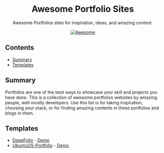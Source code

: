 <h1 align="center">Awesome Portfolio Sites</h1>
<p align="center">
  Awesome Portfolios sites for inspiration, ideas, and amazing content.
</p>
<p align="center">
  <a href="https://github.com/sindresorhus/awesome">
    <img alt="Awesome" src="https://cdn.rawgit.com/sindresorhus/awesome/d7305f38d29fed78fa85652e3a63e154dd8e8829/media/badge.svg">
  </a>
</p>

## Contents

- [Summary](##summary)
- [Templates](##Templates)

## Summary
Portfolios are one of the best ways to showcase your skill and projects you have done. This is a collection of awesome portfolios websites by amazing people, well mostly developers. Use this list is for taking inspiration, choosing your stack, or for finding amazing contents in these portfolios and blogs in them. 

## Templates

- [DopeFolio](https://github.com/rammcodes/Dopefolio) - [Demo](https://dopefolio.netlify.app/)
- [UbuntuOS-Portfolio](https://github.com/vivek9patel/vivek9patel.github.io) - [Demo](https://vivek9patel.github.io/)